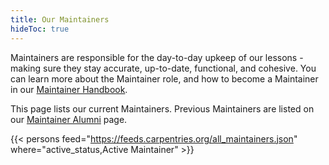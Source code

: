 ```yaml
---
title: Our Maintainers
hideToc: true
---
```


Maintainers are responsible for the day-to-day upkeep of our lessons - making sure they stay accurate, up-to-date, functional, and cohesive. You can learn more about the Maintainer role, and how to become a Maintainer in our [Maintainer Handbook](#).

This page lists our current Maintainers. Previous Maintainers are listed on our [Maintainer Alumni](/community/maintainer-alumni) page. 

{{< persons feed="https://feeds.carpentries.org/all_maintainers.json" where="active_status,Active Maintainer" >}}